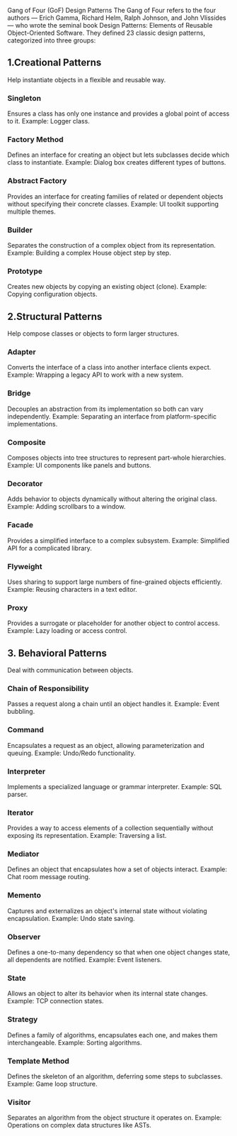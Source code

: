 Gang of Four (GoF) Design Patterns
The Gang of Four refers to the four authors — Erich Gamma, Richard Helm, Ralph Johnson, and John Vlissides — who wrote the seminal book Design Patterns: Elements of Reusable Object-Oriented Software. They defined 23 classic design patterns, categorized into three groups:

 ## 1.Creational Patterns
Help instantiate objects in a flexible and reusable way.

### Singleton
Ensures a class has only one instance and provides a global point of access to it.
Example: Logger class.

### Factory Method
Defines an interface for creating an object but lets subclasses decide which class to instantiate.
Example: Dialog box creates different types of buttons.

###  Abstract Factory
Provides an interface for creating families of related or dependent objects without specifying their concrete classes.
Example: UI toolkit supporting multiple themes.

###  Builder
Separates the construction of a complex object from its representation.
Example: Building a complex House object step by step.

###  Prototype
Creates new objects by copying an existing object (clone).
Example: Copying configuration objects.

 ## 2.Structural Patterns
Help compose classes or objects to form larger structures.

### Adapter
Converts the interface of a class into another interface clients expect.
Example: Wrapping a legacy API to work with a new system.

### Bridge
Decouples an abstraction from its implementation so both can vary independently.
Example: Separating an interface from platform-specific implementations.

### Composite
Composes objects into tree structures to represent part-whole hierarchies.
Example: UI components like panels and buttons.

### Decorator
Adds behavior to objects dynamically without altering the original class.
Example: Adding scrollbars to a window.

### Facade
Provides a simplified interface to a complex subsystem.
Example: Simplified API for a complicated library.

### Flyweight
Uses sharing to support large numbers of fine-grained objects efficiently.
Example: Reusing characters in a text editor.

### Proxy
Provides a surrogate or placeholder for another object to control access.
Example: Lazy loading or access control.

## 3.  Behavioral Patterns
Deal with communication between objects.

### Chain of Responsibility
Passes a request along a chain until an object handles it.
Example: Event bubbling.

### Command
Encapsulates a request as an object, allowing parameterization and queuing.
Example: Undo/Redo functionality.

### Interpreter
Implements a specialized language or grammar interpreter.
Example: SQL parser.

### Iterator
Provides a way to access elements of a collection sequentially without exposing its representation.
Example: Traversing a list.

### Mediator
Defines an object that encapsulates how a set of objects interact.
Example: Chat room message routing.

### Memento
Captures and externalizes an object's internal state without violating encapsulation.
Example: Undo state saving.

### Observer
Defines a one-to-many dependency so that when one object changes state, all dependents are notified.
Example: Event listeners.

### State
Allows an object to alter its behavior when its internal state changes.
Example: TCP connection states.

### Strategy
Defines a family of algorithms, encapsulates each one, and makes them interchangeable.
Example: Sorting algorithms.

### Template Method
Defines the skeleton of an algorithm, deferring some steps to subclasses.
Example: Game loop structure.

### Visitor
Separates an algorithm from the object structure it operates on.
Example: Operations on complex data structures like ASTs.